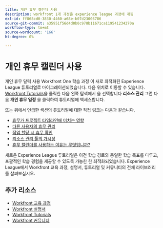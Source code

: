 ```yaml
---
title: 개인 휴무 캘린더 사용
description: workfront 1개 과정을 experience league 과정에 매핑
exl-id: ff868cd0-3830-4460-a68e-b07d23003786
source-git-commit: a35951f56d4d0b0c978b11671ca119541234270a
workflow-type: tm+mt
source-wordcount: '166'
ht-degree: 0%

---
```


# 개인 휴무 캘린더 사용

개인 휴무 달력 사용 Workfront One 학습 과정 이 새로 최적화된 Experience League 튜토리얼로 마이그레이션되었습니다.  다음 위치로 이동할 수 있습니다. [Workfront Tutorials](https://experienceleague.adobe.com/docs/workfront-learn/tutorials-workfront/home.html)을 클릭한 다음 왼쪽 탐색에서 을 선택합니다 **리소스 관리** 그런 다음 **개인 휴무 일정** 을 클릭하여 튜토리얼에 액세스합니다.

또는 위에서 언급한 섹션의 튜토리얼에 대한 직접 링크는 다음과 같습니다.

* [휴무가 프로젝트 타임라인에 미치는 영향](https://experienceleague.adobe.com/docs/workfront-learn/tutorials-workfront/manage-resources/personal-time-off-calendar/how-time-off-affects-project-timelines.html)
* [다른 사용자의 휴무 관리](https://experienceleague.adobe.com/docs/workfront-learn/tutorials-workfront/manage-resources/personal-time-off-calendar/manage-other-users-time-off.html)
* [작업 할당 시 휴무 확인](https://experienceleague.adobe.com/docs/workfront-learn/tutorials-workfront/manage-resources/personal-time-off-calendar/see-time-off-when-assigning-tasks.html)
* [리소스 관리 툴의 가시성](https://experienceleague.adobe.com/docs/workfront-learn/tutorials-workfront/manage-resources/personal-time-off-calendar/visibility-in-resource-management-tools.html)
* [휴무 캘린더를 사용하는 이유는 무엇입니까?](https://experienceleague.adobe.com/docs/workfront-learn/tutorials-workfront/manage-resources/personal-time-off-calendar/why-use-time-off-calendar.html?lang=en)

새로운 Experience League 튜토리얼은 이전 학습 경로와 동일한 학습 목표를 다루고, 포괄적인 학습 경험을 제공할 수 있도록 가능한 한 최적화되었습니다.  Experience League에서 Workfront 교육 과정, 설명서, 튜토리얼 및 커뮤니티의 전체 라이브러리를 살펴보십시오.

## 추가 리소스

* [Workfront 교육 과정](https://experienceleague.adobe.com/?lang=en&amp;Solution=Workfront#courses)
* [Workfront 설명서](https://experienceleague.adobe.com/docs/workfront.html)
* [Workfront Tutorials](https://experienceleague.adobe.com/docs/workfront-learn/tutorials-workfront/home.html)
* [Workfront 커뮤니티](https://experienceleaguecommunities.adobe.com/t5/workfront/ct-p/workfront)
